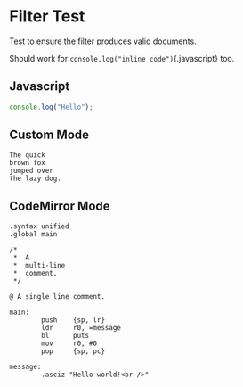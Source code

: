 # Filter Test

Test to ensure the filter produces valid documents.

Should work for `console.log("inline code")`{.javascript} too.

## Javascript

```javascript
console.log("Hello");
```

## Custom Mode

```theLetterO
The quick
brown fox
jumped over
the lazy dog.
```

## CodeMirror Mode

```{.gas architecture=ARMv6}
.syntax unified
.global main

/*
 *  A
 *  multi-line
 *  comment.
 */

@ A single line comment.

main:
        push    {sp, lr}
        ldr     r0, =message
        bl      puts
        mov     r0, #0
        pop     {sp, pc}

message:
        .asciz "Hello world!<br />"
```

